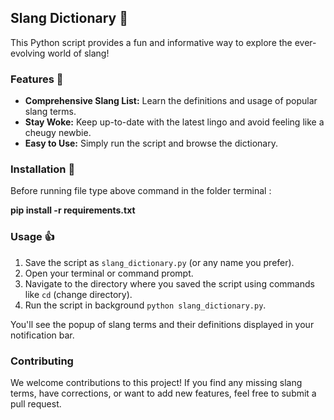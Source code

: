 
## Slang Dictionary 🚀

This Python script provides a fun and informative way to explore the ever-evolving world of slang! 

### Features 📗

* **Comprehensive Slang List:** Learn the definitions and usage of popular slang terms.
* **Stay Woke:** Keep up-to-date with the latest lingo and avoid feeling like a cheugy newbie. 
* **Easy to Use:** Simply run the script and browse the dictionary.


### Installation 💽

Before running file type above command in the folder terminal :

**pip install -r requirements.txt**

### Usage 👍

1. Save the script as `slang_dictionary.py` (or any name you prefer).
2. Open your terminal or command prompt.
3. Navigate to the directory where you saved the script using commands like `cd` (change directory).
4. Run the script in background
 `python slang_dictionary.py`.

You'll see the popup of slang terms and their definitions displayed in your notification bar.


### Contributing

We welcome contributions to this project! If you find any missing slang terms, have corrections, or want to add new features, feel free to submit a pull request.
